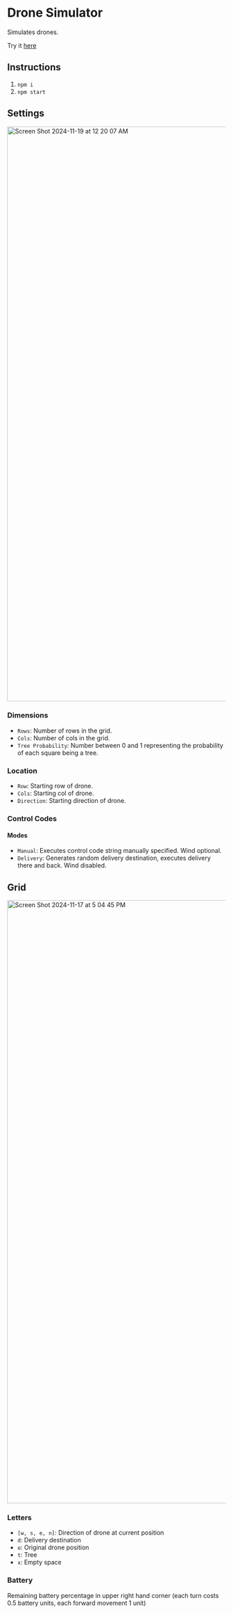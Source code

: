# Drone Simulator

Simulates drones.

Try it [here](https://drone-simulator-sepia.vercel.app/)

## Instructions

1. `npm i`
2. `npm start`

## Settings
<img width="1323" alt="Screen Shot 2024-11-19 at 12 20 07 AM" src="https://github.com/user-attachments/assets/f41042c7-15fa-4fbd-bc58-cc2a26c70da8">

### Dimensions

- `Rows`: Number of rows in the grid.
- `Cols`: Number of cols in the grid.
- `Tree Probability`: Number between 0 and 1 representing the probability of each square being a tree.

### Location

- `Row`: Starting row of drone.
- `Cols`: Starting col of drone.
- `Direction`: Starting direction of drone.

### Control Codes

#### Modes

- `Manual`: Executes control code string manually specified. Wind optional.
- `Delivery`: Generates random delivery destination, executes delivery there and back. Wind disabled.

## Grid

<img width="1388" alt="Screen Shot 2024-11-17 at 5 04 45 PM" src="https://github.com/user-attachments/assets/e984d580-c50f-4abd-ac26-fd1682081263">

### Letters

- `[w, s, e, n]`: Direction of drone at current position
- `d`: Delivery destination
- `o`: Original drone position
- `t`: Tree
- `x`: Empty space

### Battery
Remaining battery percentage in upper right hand corner (each turn costs 0.5 battery units, each forward movement 1 unit)
